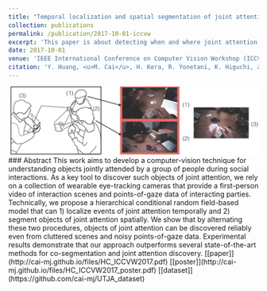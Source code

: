 ```yaml
---
title: "Temporal localization and spatial segmentation of joint attention in multiple first-person videos"
collection: publications
permalink: /publication/2017-10-01-iccvw
excerpt: 'This paper is about detecting when and where joint attention happens from multiple egocentric videos.'
date: 2017-10-01
venue: 'IEEE International Conference on Computer Vision Workshop (ICCVW)'
citation: 'Y. Huang, <u>M. Cai</u>, H. Kera, R. Yonetani, K. Higuchi, and Y. Sato, &quot;Temporal localization and spatial segmentation of joint attention in multiple first-person videos,&quot; <i>Proceedings of IEEE International Conference on Computer Vision Workshop (ICCVW)</i>, pp. 2313-2321, 2017.'
---
```


<img class="img-responsive" src="/images/EPIC2017_concept.jpg">
### Abstract
This work aims to develop a computer-vision technique for understanding objects jointly attended by a group of people during social interactions. As a key tool to discover such objects of joint attention, we rely on a collection of wearable eye-tracking cameras that provide a first-person video of interaction scenes and points-of-gaze data of interacting parties. Technically, we propose a hierarchical conditional random field-based model that can 1) localize events of joint attention temporally and 2) segment objects of joint attention spatially. We show that by alternating these two procedures, objects of joint attention can be discovered reliably even from cluttered scenes and noisy points-of-gaze data. Experimental results demonstrate that our approach outperforms several state-of-the-art methods for co-segmentation and joint attention discovery.
[[paper]](http://cai-mj.github.io/files/HC_ICCVW2017.pdf)
[[poster]](http://cai-mj.github.io/files/HC_ICCVW2017_poster.pdf)
[[dataset]](https://github.com/cai-mj/UTJA_dataset)

